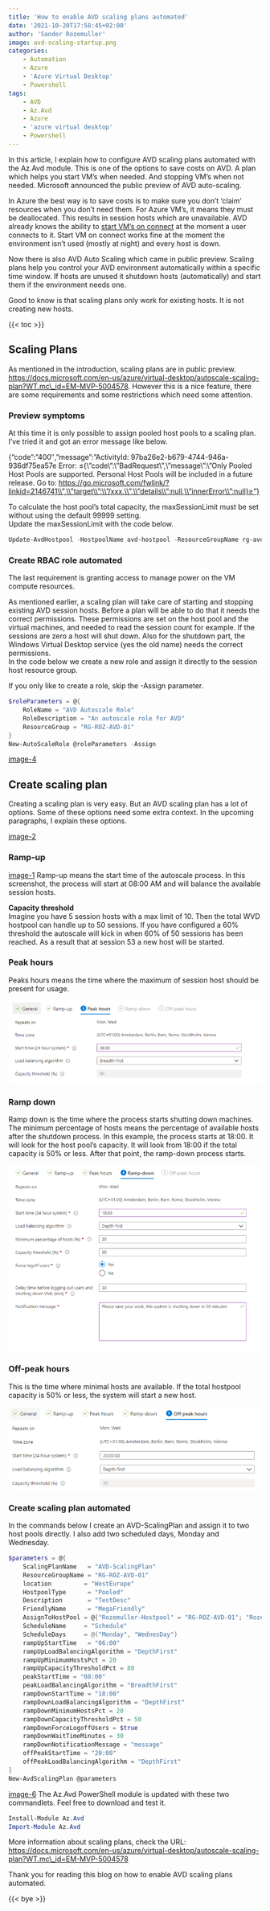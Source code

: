 ```yaml
---
title: 'How to enable AVD scaling plans automated'
date: '2021-10-20T17:58:45+02:00'
author: 'Sander Rozemuller'
image: avd-scaling-startup.png
categories:
    - Automation
    - Azure
    - 'Azure Virtual Desktop'
    - Powershell
tags:
    - AVD
    - Az.Avd
    - Azure
    - 'azure virtual desktop'
    - Powershell
---
```


In this article, I explain how to configure AVD scaling plans automated with the Az.Avd module. This is one of the options to save costs on AVD. A plan which helps you start VM’s when needed. And stopping VM’s when not needed. Microsoft announced the public preview of AVD auto-scaling.

In Azure the best way is to save costs is to make sure you don’t ‘claim’ resources when you don’t need them. For Azure VM’s, it means they must be deallocated. This results in session hosts which are unavailable. AVD already knows the ability to [start VM’s on connect](https://rozemuller.com/configure-wvd-start-vm-on-connect-automated-with-role-assignments-and-graph-api/) at the moment a user connects to it. Start VM on connect works fine at the moment the environment isn’t used (mostly at night) and every host is down.   
  
Now there is also AVD Auto Scaling which came in public preview. Scaling plans help you control your AVD environment automatically within a specific time window. If hosts are unused it shutdown hosts (automatically) and start them if the environment needs one.   
  
Good to know is that scaling plans only work for existing hosts. It is not creating new hosts.

{{< toc >}}
## Scaling Plans

As mentioned in the introduction, scaling plans are in public preview. https://docs.microsoft.com/en-us/azure/virtual-desktop/autoscale-scaling-plan?WT.mc\_id=EM-MVP-5004578. However this is a nice feature, there are some requirements and some restrictions which need some attention.

### Preview symptoms

At this time it is only possible to assign pooled host pools to a scaling plan. I’ve tried it and got an error message like below.

{“code”:”400″,”message”:”ActivityId: 97ba26e2-b679-4744-946a-936df75ea57e Error: ≤{\\”code\\”:\\”BadRequest\\”,\\”message\\”:\\”Only Pooled Host Pools are supported. Personal Host Pools will be included in a future release. Go to: https://go.microsoft.com/fwlink/?linkid=2146741\\”,\\”target\\”:\\”/xxx.\\”,\\”details\\”:null,\\”innerError\\”:null}≥”}

To calculate the host pool’s total capacity, the maxSessionLimit must be set without using the default 99999 setting.  
Update the maxSessionLimit with the code below.

```powershell
Update-AvdHostpool -HostpoolName avd-hostpool -ResourceGroupName rg-avd-01 -maxSessionLimit 15
```

### Create RBAC role automated

The last requirement is granting access to manage power on the VM compute resources.

As mentioned earlier, a scaling plan will take care of starting and stopping existing AVD session hosts. Before a plan will be able to do that it needs the correct permissions. These permissions are set on the host pool and the virtual machines, and needed to read the session count for example. If the sessions are zero a host will shut down. Also for the shutdown part, the Windows Virtual Desktop service (yes the old name) needs the correct permissions.   
In the code below we create a new role and assign it directly to the session host resource group.

If you only like to create a role, skip the -Assign parameter.

```powershell
$roleParameters = @{
    RoleName = "AVD Autoscale Role"
    RoleDescription = "An autoscale role for AVD"
    ResourceGroup = "RG-ROZ-AVD-01"
}
New-AutoScaleRole @roleParameters -Assign
```

[image-4](image-4.png)
## Create scaling plan

Creating a scaling plan is very easy. But an AVD scaling plan has a lot of options. Some of these options need some extra context. In the upcoming paragraphs, I explain these options.

[image-2](image-2.png)
### Ramp-up

[image-1](image-1.png)
Ramp-up means the start time of the autoscale process. In this screenshot, the process will start at 08:00 AM and will balance the available session hosts.

**Capacity threshold**  
Imagine you have 5 session hosts with a max limit of 10. Then the total WVD hostpool can handle up to 50 sessions. If you have configured a 60% threshold the autoscale will kick in when 60% of 50 sessions has been reached. As a result that at session 53 a new host will be started.

### Peak hours

Peaks hours means the time where the maximum of session host should be present for usage.

![image-7](image-7.png)
### Ramp down

Ramp down is the time where the process starts shutting down machines. The minimum percentage of hosts means the percentage of available hosts after the shutdown process. In this example, the process starts at 18:00. It will look for the host pool’s capacity. It will look from 18:00 if the total capacity is 50% or less. After that point, the ramp-down process starts.

![image-8](image-8.png)
### Off-peak hours

This is the time where minimal hosts are available. If the total hostpool capacity is 50% or less, the system will start a new host.

![image-9](image-9.png)
### Create scaling plan automated

In the commands below I create an AVD-ScalingPlan and assign it to two host pools directly. I also add two scheduled days, Monday and Wednesday.

```powershell
$parameters = @{
    ScalingPlanName   = "AVD-ScalingPlan"
    ResourceGroupName = "RG-ROZ-AVD-01"
    location         = "WestEurope"
    HostpoolType      = "Pooled"
    Description       = "TestDesc"
    FriendlyName      = "MegaFriendly"
    AssignToHostPool = @{"Rozemuller-Hostpool" = "RG-ROZ-AVD-01"; "Rozemuller-Hostpool-2" = "RG-ROZ-AVD-01" }
    ScheduleName     = "Schedule"
    ScheduleDays     = @("Monday", "WednesDay")
    rampUpStartTime   = "06:00"
    rampUpLoadBalancingAlgorithm = "DepthFirst"
    rampUpMinimumHostsPct = 20
    rampUpCapacityThresholdPct = 80
    peakStartTime = "08:00"
    peakLoadBalancingAlgorithm = "BreadthFirst"
    rampDownStartTime = "18:00"
    rampDownLoadBalancingAlgorithm = "DepthFirst"
    rampDownMinimumHostsPct = 20
    rampDownCapacityThresholdPct = 50
    rampDownForceLogoffUsers = $true
    rampDownWaitTimeMinutes = 30
    rampDownNotificationMessage = "message"
    offPeakStartTime = "20:00"
    offPeakLoadBalancingAlgorithm = "DepthFirst"
}
New-AvdScalingPlan @parameters
```
[image-6](image-6.png)
The Az.Avd PowerShell module is updated with these two commandlets. Feel free to download and test it.

```powershell
Install-Module Az.Avd
Import-Module Az.Avd
```

More information about scaling plans, check the URL: https://docs.microsoft.com/en-us/azure/virtual-desktop/autoscale-scaling-plan?WT.mc\_id=EM-MVP-5004578

Thank you for reading this blog on how to enable AVD scaling plans automated.   

{{< bye >}}